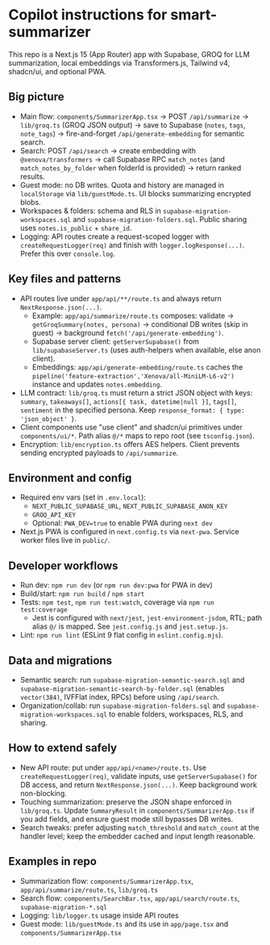# Copilot instructions for smart-summarizer

This repo is a Next.js 15 (App Router) app with Supabase, GROQ for LLM summarization, local embeddings via Transformers.js, Tailwind v4, shadcn/ui, and optional PWA.

## Big picture
- Main flow: `components/SummarizerApp.tsx` → POST `/api/summarize` → `lib/groq.ts` (GROQ JSON output) → save to Supabase (`notes`, `tags`, `note_tags`) → fire-and-forget `/api/generate-embedding` for semantic search.
- Search: POST `/api/search` → create embedding with `@xenova/transformers` → call Supabase RPC `match_notes` (and `match_notes_by_folder` when folderId is provided) → return ranked results.
- Guest mode: no DB writes. Quota and history are managed in `localStorage` via `lib/guestMode.ts`. UI blocks summarizing encrypted blobs.
- Workspaces & folders: schema and RLS in `supabase-migration-workspaces.sql` and `supabase-migration-folders.sql`. Public sharing uses `notes.is_public` + `share_id`.
- Logging: API routes create a request-scoped logger with `createRequestLogger(req)` and finish with `logger.logResponse(...)`. Prefer this over `console.log`.

## Key files and patterns
- API routes live under `app/api/**/route.ts` and always return `NextResponse.json(...)`.
  - Example: `app/api/summarize/route.ts` composes: validate → `getGroqSummary(notes, persona)` → conditional DB writes (skip in guest) → background `fetch('/api/generate-embedding')`.
  - Supabase server client: `getServerSupabase()` from `lib/supabaseServer.ts` (uses auth-helpers when available, else anon client).
  - Embeddings: `app/api/generate-embedding/route.ts` caches the `pipeline('feature-extraction','Xenova/all-MiniLM-L6-v2')` instance and updates `notes.embedding`.
- LLM contract: `lib/groq.ts` must return a strict JSON object with keys: `summary`, `takeaways[]`, `actions[{ task, datetime|null }]`, `tags[]`, `sentiment` in the specified persona. Keep `response_format: { type: 'json_object' }`.
- Client components use "use client" and shadcn/ui primitives under `components/ui/*`. Path alias `@/*` maps to repo root (see `tsconfig.json`).
- Encryption: `lib/encryption.ts` offers AES helpers. Client prevents sending encrypted payloads to `/api/summarize`.

## Environment and config
- Required env vars (set in `.env.local`):
  - `NEXT_PUBLIC_SUPABASE_URL`, `NEXT_PUBLIC_SUPABASE_ANON_KEY`
  - `GROQ_API_KEY`
  - Optional: `PWA_DEV=true` to enable PWA during `next dev`
- Next.js PWA is configured in `next.config.ts` via `next-pwa`. Service worker files live in `public/`.

## Developer workflows
- Run dev: `npm run dev` (or `npm run dev:pwa` for PWA in dev)
- Build/start: `npm run build` / `npm start`
- Tests: `npm test`, `npm run test:watch`, coverage via `npm run test:coverage`
  - Jest is configured with `next/jest`, `jest-environment-jsdom`, RTL; path alias `@/` is mapped. See `jest.config.js` and `jest.setup.js`.
- Lint: `npm run lint` (ESLint 9 flat config in `eslint.config.mjs`).

## Data and migrations
- Semantic search: run `supabase-migration-semantic-search.sql` and `supabase-migration-semantic-search-by-folder.sql` (enables `vector(384)`, IVFFlat index, RPCs) before using `/api/search`.
- Organization/collab: run `supabase-migration-folders.sql` and `supabase-migration-workspaces.sql` to enable folders, workspaces, RLS, and sharing.

## How to extend safely
- New API route: put under `app/api/<name>/route.ts`. Use `createRequestLogger(req)`, validate inputs, use `getServerSupabase()` for DB access, and return `NextResponse.json(...)`. Keep background work non-blocking.
- Touching summarization: preserve the JSON shape enforced in `lib/groq.ts`. Update `SummaryResult` in `components/SummarizerApp.tsx` if you add fields, and ensure guest mode still bypasses DB writes.
- Search tweaks: prefer adjusting `match_threshold` and `match_count` at the handler level; keep the embedder cached and input length reasonable.

## Examples in repo
- Summarization flow: `components/SummarizerApp.tsx`, `app/api/summarize/route.ts`, `lib/groq.ts`
- Search flow: `components/SearchBar.tsx`, `app/api/search/route.ts`, `supabase-migration-*.sql`
- Logging: `lib/logger.ts` usage inside API routes
- Guest mode: `lib/guestMode.ts` and its use in `app/page.tsx` and `components/SummarizerApp.tsx`
